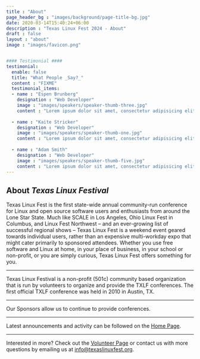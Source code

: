 ```yaml
---
title : "About"
page_header_bg : "images/background/page-title-bg.jpg"
date: 2020-03-14T15:40:24+06:00
description : "Texas Linux Fest 2024 - About"
draft : false
layout : "about"
image : "images/favicon.png"


#### Testimonial ####
testimonial:
  enable: false
  title: "What People _Say?_"
  content : "FIXME"
  testimonial_items:
  - name : "Espen Brunberg"
    designation : "Web Developer"
    image : "images/speakers/speaker-thumb-three.jpg"
    content : "Lorem ipsum dolor sit amet, consectetur adipisicing elit. Reiciendis voluptate modi sunt placeat in vel illo dolorem, atque maxime voluptates optio fugit iure cum ipsa quo quaerat! Veritatis, modi. Laudantium provident deleniti earum voluptas delectus, labore dolor dolorem amet expedita."
    
  - name : "Kaite Stricker"
    designation : "Web Developer"
    image : "images/speakers/speaker-thumb-one.jpg"
    content : "Lorem ipsum dolor sit amet, consectetur adipisicing elit. Reiciendis voluptate modi sunt placeat in vel illo dolorem, atque maxime voluptates optio fugit iure cum ipsa quo quaerat! Veritatis, modi. Laudantium provident deleniti earum voluptas delectus, labore dolor dolorem amet expedita."
    
  - name : "Adam Smith"
    designation : "Web Developer"
    image : "images/speakers/speaker-thumb-five.jpg"
    content : "Lorem ipsum dolor sit amet, consectetur adipisicing elit. Reiciendis voluptate modi sunt placeat in vel illo dolorem, atque maxime voluptates optio fugit iure cum ipsa quo quaerat! Veritatis, modi. Laudantium provident deleniti earum voluptas delectus, labore dolor dolorem amet expedita."
---
```


## About _Texas Linux Festival_

Texas Linux Fest is the first state-wide annual community-run conference for Linux and open source software users and enthusiasts from around the Lone Star State. Much like SCALE in Los Angeles, Ohio Linux Fest in Columbus, and Linux Fest Northwest – and an ever-growing list of successful regional shows – Texas Linux Fest is a weekend event geared towards individual users, rather than an expensive multi-workday expo that might cater primarily to sponsored attendees. Whether you use free software and Linux at home, in your place of business, in your school or non-profit, or you are simply curious, Texas Linux Fest offers something for you.

---

Texas Linux Festival is a non-profit (501c) community based organization that is run by volunteers to organize and provide the TXLF conferences. The first official TXLF conference was held in 2010 in Austin, TX.

---

Our Sponsors allow us to continue to provide conferences.

---

Latest announcements and activity can be followed on the [Home Page](/).

----

Interested in more? Check out the [Volunteer Page](/volunteer) or contact us with more questions by emailing us at info@texaslinuxfest.org.